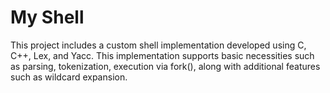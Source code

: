 # My Shell
This project includes a custom shell implementation developed using C, C++, Lex, and Yacc. This implementation supports basic necessities such as parsing, tokenization, execution via fork(), along with additional features such as wildcard expansion.
